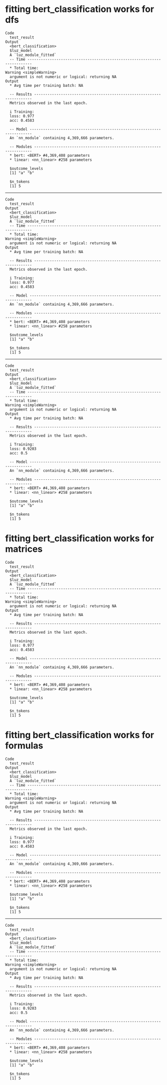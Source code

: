 # fitting bert_classification works for dfs

    Code
      test_result
    Output
      <bert_classification> 
      $luz_model
      A `luz_module_fitted`
      -- Time ------------------------------------------------------------------------
      * Total time: 
    Warning <simpleWarning>
      argument is not numeric or logical: returning NA
    Output
      * Avg time per training batch: NA
      
      -- Results ---------------------------------------------------------------------
      Metrics observed in the last epoch.
      
      i Training:
      loss: 0.977
      acc: 0.4583
      
      -- Model -----------------------------------------------------------------------
      An `nn_module` containing 4,369,666 parameters.
      
      -- Modules ---------------------------------------------------------------------
      * bert: <BERT> #4,369,408 parameters
      * linear: <nn_linear> #258 parameters
      
      $outcome_levels
      [1] "a" "b"
      
      $n_tokens
      [1] 5
      

---

    Code
      test_result
    Output
      <bert_classification> 
      $luz_model
      A `luz_module_fitted`
      -- Time ------------------------------------------------------------------------
      * Total time: 
    Warning <simpleWarning>
      argument is not numeric or logical: returning NA
    Output
      * Avg time per training batch: NA
      
      -- Results ---------------------------------------------------------------------
      Metrics observed in the last epoch.
      
      i Training:
      loss: 0.977
      acc: 0.4583
      
      -- Model -----------------------------------------------------------------------
      An `nn_module` containing 4,369,666 parameters.
      
      -- Modules ---------------------------------------------------------------------
      * bert: <BERT> #4,369,408 parameters
      * linear: <nn_linear> #258 parameters
      
      $outcome_levels
      [1] "a" "b"
      
      $n_tokens
      [1] 5
      

---

    Code
      test_result
    Output
      <bert_classification> 
      $luz_model
      A `luz_module_fitted`
      -- Time ------------------------------------------------------------------------
      * Total time: 
    Warning <simpleWarning>
      argument is not numeric or logical: returning NA
    Output
      * Avg time per training batch: NA
      
      -- Results ---------------------------------------------------------------------
      Metrics observed in the last epoch.
      
      i Training:
      loss: 0.9203
      acc: 0.5
      
      -- Model -----------------------------------------------------------------------
      An `nn_module` containing 4,369,666 parameters.
      
      -- Modules ---------------------------------------------------------------------
      * bert: <BERT> #4,369,408 parameters
      * linear: <nn_linear> #258 parameters
      
      $outcome_levels
      [1] "a" "b"
      
      $n_tokens
      [1] 5
      

# fitting bert_classification works for matrices

    Code
      test_result
    Output
      <bert_classification> 
      $luz_model
      A `luz_module_fitted`
      -- Time ------------------------------------------------------------------------
      * Total time: 
    Warning <simpleWarning>
      argument is not numeric or logical: returning NA
    Output
      * Avg time per training batch: NA
      
      -- Results ---------------------------------------------------------------------
      Metrics observed in the last epoch.
      
      i Training:
      loss: 0.977
      acc: 0.4583
      
      -- Model -----------------------------------------------------------------------
      An `nn_module` containing 4,369,666 parameters.
      
      -- Modules ---------------------------------------------------------------------
      * bert: <BERT> #4,369,408 parameters
      * linear: <nn_linear> #258 parameters
      
      $outcome_levels
      [1] "a" "b"
      
      $n_tokens
      [1] 5
      

# fitting bert_classification works for formulas

    Code
      test_result
    Output
      <bert_classification> 
      $luz_model
      A `luz_module_fitted`
      -- Time ------------------------------------------------------------------------
      * Total time: 
    Warning <simpleWarning>
      argument is not numeric or logical: returning NA
    Output
      * Avg time per training batch: NA
      
      -- Results ---------------------------------------------------------------------
      Metrics observed in the last epoch.
      
      i Training:
      loss: 0.977
      acc: 0.4583
      
      -- Model -----------------------------------------------------------------------
      An `nn_module` containing 4,369,666 parameters.
      
      -- Modules ---------------------------------------------------------------------
      * bert: <BERT> #4,369,408 parameters
      * linear: <nn_linear> #258 parameters
      
      $outcome_levels
      [1] "a" "b"
      
      $n_tokens
      [1] 5
      

---

    Code
      test_result
    Output
      <bert_classification> 
      $luz_model
      A `luz_module_fitted`
      -- Time ------------------------------------------------------------------------
      * Total time: 
    Warning <simpleWarning>
      argument is not numeric or logical: returning NA
    Output
      * Avg time per training batch: NA
      
      -- Results ---------------------------------------------------------------------
      Metrics observed in the last epoch.
      
      i Training:
      loss: 0.9203
      acc: 0.5
      
      -- Model -----------------------------------------------------------------------
      An `nn_module` containing 4,369,666 parameters.
      
      -- Modules ---------------------------------------------------------------------
      * bert: <BERT> #4,369,408 parameters
      * linear: <nn_linear> #258 parameters
      
      $outcome_levels
      [1] "a" "b"
      
      $n_tokens
      [1] 5
      

